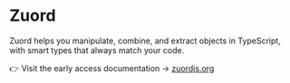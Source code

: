 # Zuord

Zuord helps you manipulate, combine, and extract objects in TypeScript,  
with smart types that always match your code.

👉 Visit the early access documentation → [zuordjs.org](https://www.zuordjs.org)